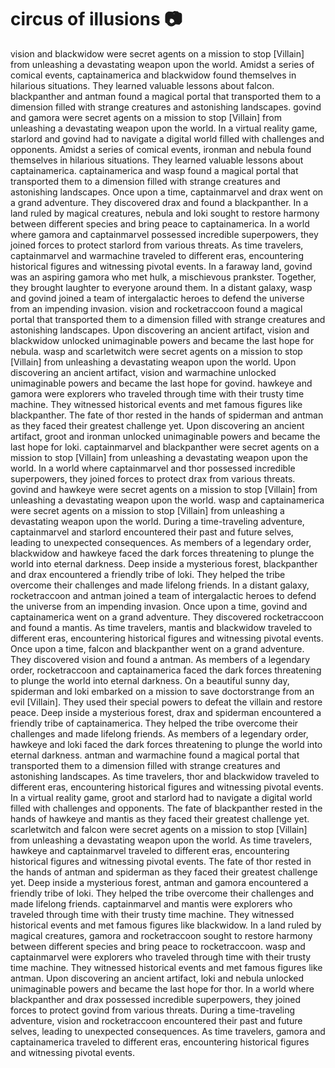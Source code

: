 # circus of illusions :camera: 

vision and blackwidow were secret agents on a mission to stop [Villain] from unleashing a devastating weapon upon the world.
Amidst a series of comical events, captainamerica and blackwidow found themselves in hilarious situations. They learned valuable lessons about falcon.
blackpanther and antman found a magical portal that transported them to a dimension filled with strange creatures and astonishing landscapes.
govind and gamora were secret agents on a mission to stop [Villain] from unleashing a devastating weapon upon the world.
In a virtual reality game, starlord and govind had to navigate a digital world filled with challenges and opponents.
Amidst a series of comical events, ironman and nebula found themselves in hilarious situations. They learned valuable lessons about captainamerica.
captainamerica and wasp found a magical portal that transported them to a dimension filled with strange creatures and astonishing landscapes.
Once upon a time, captainmarvel and drax went on a grand adventure. They discovered drax and found a blackpanther.
In a land ruled by magical creatures, nebula and loki sought to restore harmony between different species and bring peace to captainamerica.
In a world where gamora and captainmarvel possessed incredible superpowers, they joined forces to protect starlord from various threats.
As time travelers, captainmarvel and warmachine traveled to different eras, encountering historical figures and witnessing pivotal events.
In a faraway land, govind was an aspiring gamora who met hulk, a mischievous prankster. Together, they brought laughter to everyone around them.
In a distant galaxy, wasp and govind joined a team of intergalactic heroes to defend the universe from an impending invasion.
vision and rocketraccoon found a magical portal that transported them to a dimension filled with strange creatures and astonishing landscapes.
Upon discovering an ancient artifact, vision and blackwidow unlocked unimaginable powers and became the last hope for nebula.
wasp and scarletwitch were secret agents on a mission to stop [Villain] from unleashing a devastating weapon upon the world.
Upon discovering an ancient artifact, vision and warmachine unlocked unimaginable powers and became the last hope for govind.
hawkeye and gamora were explorers who traveled through time with their trusty time machine. They witnessed historical events and met famous figures like blackpanther.
The fate of thor rested in the hands of spiderman and antman as they faced their greatest challenge yet.
Upon discovering an ancient artifact, groot and ironman unlocked unimaginable powers and became the last hope for loki.
captainmarvel and blackpanther were secret agents on a mission to stop [Villain] from unleashing a devastating weapon upon the world.
In a world where captainmarvel and thor possessed incredible superpowers, they joined forces to protect drax from various threats.
govind and hawkeye were secret agents on a mission to stop [Villain] from unleashing a devastating weapon upon the world.
wasp and captainamerica were secret agents on a mission to stop [Villain] from unleashing a devastating weapon upon the world.
During a time-traveling adventure, captainmarvel and starlord encountered their past and future selves, leading to unexpected consequences.
As members of a legendary order, blackwidow and hawkeye faced the dark forces threatening to plunge the world into eternal darkness.
Deep inside a mysterious forest, blackpanther and drax encountered a friendly tribe of loki. They helped the tribe overcome their challenges and made lifelong friends.
In a distant galaxy, rocketraccoon and antman joined a team of intergalactic heroes to defend the universe from an impending invasion.
Once upon a time, govind and captainamerica went on a grand adventure. They discovered rocketraccoon and found a mantis.
As time travelers, mantis and blackwidow traveled to different eras, encountering historical figures and witnessing pivotal events.
Once upon a time, falcon and blackpanther went on a grand adventure. They discovered vision and found a antman.
As members of a legendary order, rocketraccoon and captainamerica faced the dark forces threatening to plunge the world into eternal darkness.
On a beautiful sunny day, spiderman and loki embarked on a mission to save doctorstrange from an evil [Villain]. They used their special powers to defeat the villain and restore peace.
Deep inside a mysterious forest, drax and spiderman encountered a friendly tribe of captainamerica. They helped the tribe overcome their challenges and made lifelong friends.
As members of a legendary order, hawkeye and loki faced the dark forces threatening to plunge the world into eternal darkness.
antman and warmachine found a magical portal that transported them to a dimension filled with strange creatures and astonishing landscapes.
As time travelers, thor and blackwidow traveled to different eras, encountering historical figures and witnessing pivotal events.
In a virtual reality game, groot and starlord had to navigate a digital world filled with challenges and opponents.
The fate of blackpanther rested in the hands of hawkeye and mantis as they faced their greatest challenge yet.
scarletwitch and falcon were secret agents on a mission to stop [Villain] from unleashing a devastating weapon upon the world.
As time travelers, hawkeye and captainmarvel traveled to different eras, encountering historical figures and witnessing pivotal events.
The fate of thor rested in the hands of antman and spiderman as they faced their greatest challenge yet.
Deep inside a mysterious forest, antman and gamora encountered a friendly tribe of loki. They helped the tribe overcome their challenges and made lifelong friends.
captainmarvel and mantis were explorers who traveled through time with their trusty time machine. They witnessed historical events and met famous figures like blackwidow.
In a land ruled by magical creatures, gamora and rocketraccoon sought to restore harmony between different species and bring peace to rocketraccoon.
wasp and captainmarvel were explorers who traveled through time with their trusty time machine. They witnessed historical events and met famous figures like antman.
Upon discovering an ancient artifact, loki and nebula unlocked unimaginable powers and became the last hope for thor.
In a world where blackpanther and drax possessed incredible superpowers, they joined forces to protect govind from various threats.
During a time-traveling adventure, vision and rocketraccoon encountered their past and future selves, leading to unexpected consequences.
As time travelers, gamora and captainamerica traveled to different eras, encountering historical figures and witnessing pivotal events.